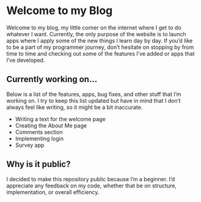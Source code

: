 # Welcome to my Blog

Welcome to my blog, my little corner on the internet where I get to do whatever I want. Currently, the only purpose of the website is to launch apps where I apply some of the new things I learn day by day. If you’d like to be a part of my programmer journey, don’t hesitate on stopping by from time to time and checking out some of the features I’ve added or apps that I’ve developed.

## Currently working on…

Below is a list of the features, apps, bug fixes, and other stuff that I’m working on. I try to keep this list updated but have in mind that I don’t always feel like writing, so it might be a bit inaccurate.

- Writing a text for the welcome page
- Creating the About Me page
- Comments section
- Implementing login
- Survey app

## Why is it public?

I decided to make this repository public because I’m a beginner. I’d appreciate any feedback on my code, whether that be on structure, implementation, or overall efficiency.
